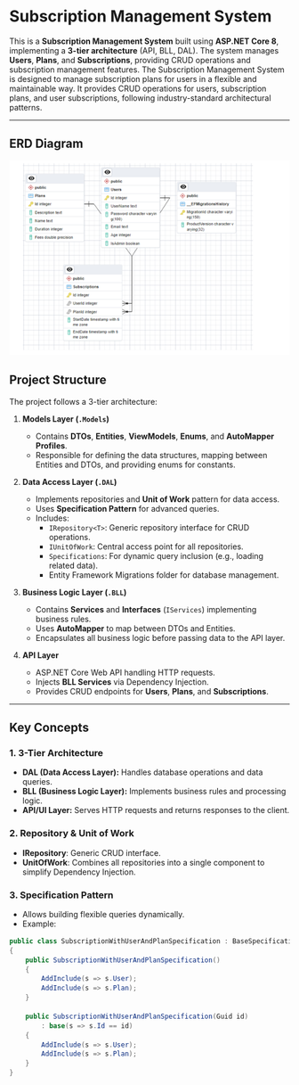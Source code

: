 # Subscription Management System

This is a **Subscription Management System** built using **ASP.NET Core 8**, implementing a **3-tier architecture** (API, BLL, DAL). The system manages **Users**, **Plans**, and **Subscriptions**, providing CRUD operations and subscription management features.
The Subscription Management System is designed to manage subscription plans for users in a flexible and maintainable way. It provides CRUD operations for users, subscription plans, and user subscriptions, following industry-standard architectural patterns.

---
## **ERD Diagram**
![Entity Relationship Diagram](Images/ERD-RJP.png)
## **Project Structure**

The project follows a 3-tier architecture:

1. **Models Layer (`.Models`)**
    - Contains **DTOs**, **Entities**, **ViewModels**, **Enums**, and **AutoMapper Profiles**.
    - Responsible for defining the data structures, mapping between Entities and DTOs, and providing enums for constants.

2. **Data Access Layer (`.DAL`)**
    - Implements repositories and **Unit of Work** pattern for data access.
    - Uses **Specification Pattern** for advanced queries.
    - Includes:
        - `IRepository<T>`: Generic repository interface for CRUD operations.
        - `IUnitOfWork`: Central access point for all repositories.
        - `Specifications`: For dynamic query inclusion (e.g., loading related data).
        - Entity Framework Migrations folder for database management.

3. **Business Logic Layer (`.BLL`)**
    - Contains **Services** and **Interfaces** (`IServices`) implementing business rules.
    - Uses **AutoMapper** to map between DTOs and Entities.
    - Encapsulates all business logic before passing data to the API layer.

4. **API Layer**
    - ASP.NET Core Web API handling HTTP requests.
    - Injects **BLL Services** via Dependency Injection.
    - Provides CRUD endpoints for **Users**, **Plans**, and **Subscriptions**.

---

## **Key Concepts**

### **1. 3-Tier Architecture**
- **DAL (Data Access Layer):** Handles database operations and data queries.
- **BLL (Business Logic Layer):** Implements business rules and processing logic.
- **API/UI Layer:** Serves HTTP requests and returns responses to the client.

### **2. Repository & Unit of Work**
- **IRepository<T>**: Generic CRUD interface.
- **UnitOfWork**: Combines all repositories into a single component to simplify Dependency Injection.

### **3. Specification Pattern**
- Allows building flexible queries dynamically.
- Example:
```csharp
public class SubscriptionWithUserAndPlanSpecification : BaseSpecification<Subscription>
{
    public SubscriptionWithUserAndPlanSpecification()
    {
        AddInclude(s => s.User);
        AddInclude(s => s.Plan);
    }

    public SubscriptionWithUserAndPlanSpecification(Guid id)
        : base(s => s.Id == id)
    {
        AddInclude(s => s.User);
        AddInclude(s => s.Plan);
    }
}
